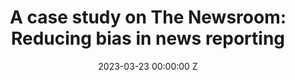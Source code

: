 ---
title: 'A case study on The Newsroom: Reducing bias in news reporting'
date: 2023-03-23 00:00:00 Z
categories:
- en
tags:
- case study
layout: case-study
main-image: 
lang: en
type: mobile app design
banner: "/assets/newsroom-case.jpg"
intro: 'The Newsroom is a small start-up with a big mission: reduce bias in news reporting by highlighting multiple perspectives across publications.'
# style: 
#   light: 
#     bg: '#CDD1D7'
#     nav: '#D8DCE2'
#     b--faint: '#BDC3E6'
#     bg-faint: '#C2C9D5'
#   dark: 
#     bg: '#2e162a;'
#     nav: '#3b203b'
#     text: '#e2d2e7'
#     secondary: '#cf9dbb'
#     b--faint: '#4b2e56'
#     bg-faint: '#37253d'
sections:
- title: Goal
  text: |-
    The founders tasked me with redesigning parts of the app within a short time frame, while loosely staying within the current design framework. The goal was clear: increase user retention by making the app easier to use and its features more discoverable.
- title: Background
  text: |-
    In user interviews conducted by the Newsroom, some key issues came up: 

    - On the main page, many did not know you can swipe on a story’s picture to read summary cards, nor that you can click on blocks for an in-depth article view.
    - On the article page, some didn’t realize you could swipe through tabs to view multiple perspectives (the standout feature of the Newsroom) and sources.

    In addition, the vast majority of people who downloaded the app only opened it once and did not come back.
  image-1: "/assets/newsroom-1.jpg"
  image-2: "/assets/newsroom-2.jpg"
- title: Process
  text: |-
    After analyzing the feedback, I started making sketches for alternative layouts and new features. The ideas were polished through asynchronous discussion with the founders and eventually turned into a high-fidelity prototype.
  image-1: "/assets/newsroom-3.jpg"
  image-2: "/assets/newsroom-4.jpg"
- title: Improvements (1)
  text: |-
    **Home screen** 
    - Added a weekly calendar row to show people which days they have already read, encouraging the formation of a daily habit.
    - Separated the image of the story blocks from the text cards and made it clear that swiping is an option, improving discoverability.
    - Added the titles of the multiple perspectives to the main page, so users know what to expect before diving in, improving transparency.
  image-1: "/assets/newsroom-5.jpg"
  image-2: "/assets/newsroom-6.jpg"
- title: Improvements (2)
  text: |-
    **Story page**
    Opted for a long page with anchor links for easy navigation, ensuring that the different sections are unmissable and improving user experience.

    **Search page**
    You can now quickly get an overview of relevant articles and see which ones have multiple perspectives (the key differentiating factor of the Newsroom).
  image-1: "/assets/newsroom-7.jpg"
  image-2: "/assets/newsroom-8.jpg"
- title: Outcome
  text: |-
    The redesign was well-received by the client, who was impressed by the improved usability and discoverability of the app's key features. While some changes have been implemented immediately, others will be tested and fine-tuned before release.

    More importantly, by implementing these changes, the Newsroom will be better positioned to compete as a unique challenger in the highly competitive sector of news apps and achieve its mission.

---